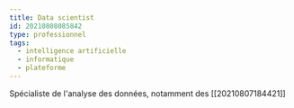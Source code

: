 ```yaml
---
title: Data scientist
id: 20210808085842
type: professionnel
tags:
  - intelligence artificielle
  - informatique
  - plateforme
---
```


Spécialiste de l'analyse des données, notamment des [[20210807184421]]